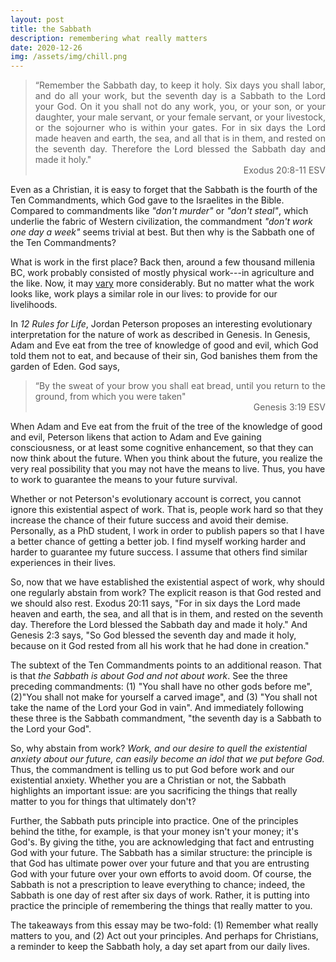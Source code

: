 ```yaml
---
layout: post
title: the Sabbath
description: remembering what really matters
date: 2020-12-26
img: /assets/img/chill.png
---
```


<blockquote style="text-align: justify;">
  “Remember the Sabbath day, to keep it holy. Six days you shall labor, and do all your work, but the seventh day is a Sabbath to the Lord your God. On it you shall not do any work, you, or your son, or your daughter, your male servant, or your female servant, or your livestock, or the sojourner who is within your gates. For in six days the Lord made heaven and earth, the sea, and all that is in them, and rested on the seventh day. Therefore the Lord blessed the Sabbath day and made it holy."
  <div style="text-align: right;">Exodus 20:8-11 ESV</div>
</blockquote>

Even as a Christian, it is easy to forget that the Sabbath is the fourth of the Ten Commandments, which God gave to the Israelites in the Bible. Compared to commandments like *"don't murder"* or *"don't steal"*, which underlie the fabric of Western civilization, the commandment *"don't work one day a week"* seems trivial at best. But then why is the Sabbath one of the Ten Commandments?

What is work in the first place? Back then, around a few thousand millenia BC, work probably consisted of mostly physical work---in agriculture and the like. Now, it may [vary](https://en.wikipedia.org/wiki/Economy_of_the_United_States_by_sector#Comparative_statistics) more considerably. But no matter what the work looks like, work plays a similar role in our lives: to provide for our livelihoods.

In *12 Rules for Life*, Jordan Peterson proposes an interesting evolutionary interpretation for the nature of work as described in Genesis. In Genesis, Adam and Eve eat from the tree of knowledge of good and evil, which God told them not to eat, and because of their sin, God banishes them from the garden of Eden. God says,

<blockquote style="text-align: justify;">
  “By the sweat of your brow
  you shall eat bread,
  until you return to the ground,
  from which you were taken"
  <div style="text-align: right;">Genesis 3:19 ESV</div>
</blockquote>

When Adam and Eve eat from the fruit of the tree of the knowledge of good and evil, Peterson likens that action to Adam and Eve gaining consciousness, or at least some cognitive enhancement, so that they can now think about the future. When you think about the future, you realize the very real possibility that you may not have the means to live. Thus, you have to work to guarantee the means to your future survival.

Whether or not Peterson's evolutionary account is correct, you cannot ignore this existential aspect of work. That is, people work hard so that they increase the chance of their future success and avoid their demise. Personally, as a PhD student, I work in order to publish papers so that I have a better chance of getting a better job. I find myself working harder and harder to guarantee my future success. I assume that others find similar experiences in their lives.

So, now that we have established the existential aspect of work, why should one regularly abstain from work? The explicit reason is that God rested and we should also rest. Exodus 20:11 says, "For in six days the Lord made heaven and earth, the sea, and all that is in them, and rested on the seventh day. Therefore the Lord blessed the Sabbath day and made it holy." And Genesis 2:3 says, "So God blessed the seventh day and made it holy, because on it God rested from all his work that he had done in creation."

The subtext of the Ten Commandments points to an additional reason. That is that *the Sabbath is about God and not about work*. See the three preceding commandments: (1) "You shall have no other gods before me", (2)"You shall not make for yourself a carved image", and (3) "You shall not take the name of the Lord your God in vain". And immediately following these three is the Sabbath commandment, "the seventh day is a Sabbath to the Lord your God".

So, why abstain from work? *Work, and our desire to quell the existential anxiety about our future, can easily become an idol that we put before God.* Thus, the commandment is telling us to put God before work and our existential anxiety. Whether you are a Christian or not, the Sabbath highlights an important issue: are you sacrificing the things that really matter to you for things that ultimately don't?

Further, the Sabbath puts principle into practice. One of the principles behind the tithe, for example, is that your money isn't your money; it's God's. By giving the tithe, you are acknowledging that fact and entrusting God with your future. The Sabbath has a similar structure: the principle is that God has ultimate power over your future and that you are entrusting God with your future over your own efforts to avoid doom. Of course, the Sabbath is not a prescription to leave everything to chance; indeed, the Sabbath is one day of rest after six days of work. Rather, it is putting into practice the principle of remembering the things that really matter to you.

The takeaways from this essay may be two-fold: (1) Remember what really matters to you, and (2) Act out your principles. And perhaps for Christians, a reminder to keep the Sabbath holy, a day set apart from our daily lives.
